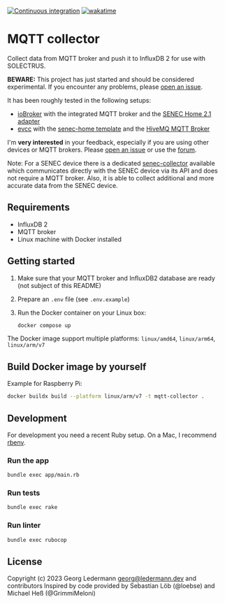 [![Continuous integration](https://github.com/solectrus/mqtt-collector/actions/workflows/push.yml/badge.svg)](https://github.com/solectrus/mqtt-collector/actions/workflows/push.yml)
[![wakatime](https://wakatime.com/badge/user/697af4f5-617a-446d-ba58-407e7f3e0243/project/b31336e5-23f0-408c-ae20-e6bc96b846c9.svg)](https://wakatime.com/badge/user/697af4f5-617a-446d-ba58-407e7f3e0243/project/b31336e5-23f0-408c-ae20-e6bc96b846c9)

# MQTT collector

Collect data from MQTT broker and push it to InfluxDB 2 for use with SOLECTRUS.

**BEWARE:** This project has just started and should be considered experimental. If you encounter any problems, please [open an issue](https://github.com/solectrus/mqtt-collector/issues).

It has been roughly tested in the following setups:

- [ioBroker](https://www.iobroker.net/) with the integrated MQTT broker and the [SENEC Home 2.1 adapter](https://github.com/nobl/ioBroker.senec)
- [evcc](https://evcc.io/) with the [senec-home template](https://github.com/evcc-io/evcc/blob/master/templates/definition/meter/senec-home.yaml) and the [HiveMQ MQTT Broker](https://www.hivemq.com/public-mqtt-broker/)

I'm **very interested** in your feedback, especially if you are using other devices or MQTT brokers. Please [open an issue](https://github.com/solectrus/mqtt-collector/issues) or use the [forum](https://github.com/orgs/solectrus/discussions).

Note: For a SENEC device there is a dedicated [senec-collector](https://github.com/solectrus/senec-collector) available which communicates directly with the SENEC device via its API and does not require a MQTT broker. Also, it is able to collect additional and more accurate data from the SENEC device.

## Requirements

- InfluxDB 2
- MQTT broker
- Linux machine with Docker installed

## Getting started

1. Make sure that your MQTT broker and InfluxDB2 database are ready (not subject of this README)

2. Prepare an `.env` file (see `.env.example`)

3. Run the Docker container on your Linux box:

   ```bash
   docker compose up
   ```

The Docker image support multiple platforms: `linux/amd64`, `linux/arm64`, `linux/arm/v7`

## Build Docker image by yourself

Example for Raspberry Pi:

```bash
docker buildx build --platform linux/arm/v7 -t mqtt-collector .
```

## Development

For development you need a recent Ruby setup. On a Mac, I recommend [rbenv](https://github.com/rbenv/rbenv).

### Run the app

```bash
bundle exec app/main.rb
```

### Run tests

```bash
bundle exec rake
```

### Run linter

```bash
bundle exec rubocop
```

## License

Copyright (c) 2023 Georg Ledermann <georg@ledermann.dev> and contributors
Inspired by code provided by Sebastian Löb (@loebse) and Michael Heß (@GrimmiMeloni)
